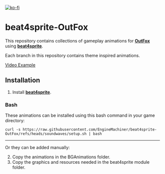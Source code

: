 [![ko-fi](https://ko-fi.com/img/githubbutton_sm.svg)](https://ko-fi.com/W7W32691S)

# beat4sprite-OutFox

This repository contains collections of gameplay animations for **[OutFox](https://github.com/TeamRizu/OutFox)** using **[beat4sprite](https://github.com/EngineMachiner/beat4sprite)**.

Each branch in this repository contains theme inspired animations.

[Video Example](https://www.youtube.com/watch?v=NKW4aDbaQvM)

## Installation

1. Install **[beat4sprite](https://github.com/EngineMachiner/beat4sprite)**.

### Bash

These animations can be installed using this bash command in your game directory:

```console
curl -s https://raw.githubusercontent.com/EngineMachiner/beat4sprite-OutFox/refs/heads/soundwaves/setup.sh | bash
```

---

Or they can be added manually:

2. Copy the animations in the BGAnimations folder.
3. Copy the graphics and resources needed in the beat4sprite module folder.

